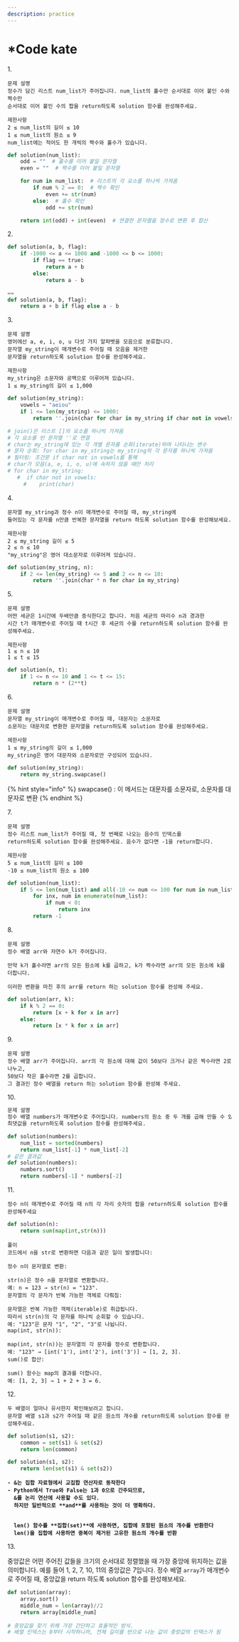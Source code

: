 ```yaml
---
description: practice
---
```


# \*Code kate

1\.

```
문제 설명
정수가 담긴 리스트 num_list가 주어집니다. num_list의 홀수만 순서대로 이어 붙인 수와 짝수만 
순서대로 이어 붙인 수의 합을 return하도록 solution 함수를 완성해주세요.

제한사항
2 ≤ num_list의 길이 ≤ 10
1 ≤ num_list의 원소 ≤ 9
num_list에는 적어도 한 개씩의 짝수와 홀수가 있습니다.
```

```python
def solution(num_list):
    odd = ""  # 홀수를 이어 붙일 문자열
    even = ""  # 짝수를 이어 붙일 문자열

    for num in num_list:  # 리스트의 각 요소를 하나씩 가져옴
        if num % 2 == 0:  # 짝수 확인
            even += str(num)
        else:  # 홀수 확인
            odd += str(num)

    return int(odd) + int(even)  # 연결한 문자열을 정수로 변환 후 합산

```

2\.

```python
def solution(a, b, flag):
    if -1000 <= a <= 1000 and -1000 <= b <= 1000:
        if flag == true:
            return a + b
        else:
            return a - b

==
def solution(a, b, flag):
    return a + b if flag else a - b
```

3\.

```
문제 설명
영어에선 a, e, i, o, u 다섯 가지 알파벳을 모음으로 분류합니다. 
문자열 my_string이 매개변수로 주어질 때 모음을 제거한 
문자열을 return하도록 solution 함수를 완성해주세요.

제한사항
my_string은 소문자와 공백으로 이루어져 있습니다.
1 ≤ my_string의 길이 ≤ 1,000
```

```python
def solution(my_string):
    vowels = "aeiou"
    if 1 <= len(my_string) <= 1000:
        return ''.join(char for char in my_string if char not in vowels)

# join()은 리스트 []의 요소를 하나씩 가져옴
# 각 요소를 빈 문자열 ''로 연결
# char는 my_string에 있는 각 개별 문자를 순회(iterate)하며 나타나는 변수
# 문자 순회: for char in my_string는 my_string의 각 문자를 하나씩 가져옴
# 필터링: 조건문 if char not in vowels를 통해 
# char가 모음(a, e, i, o, u)에 속하지 않을 때만 처리
# for char in my_string:
   #  if char not in vowels:
     #    print(char)
```

4\.

```
문자열 my_string과 정수 n이 매개변수로 주어질 때, my_string에 
들어있는 각 문자를 n만큼 반복한 문자열을 return 하도록 solution 함수를 완성해보세요.

제한사항
2 ≤ my_string 길이 ≤ 5
2 ≤ n ≤ 10
"my_string"은 영어 대소문자로 이루어져 있습니다.
```

```python
def solution(my_string, n):
    if 2 <= len(my_string) <= 5 and 2 <= n <= 10:
        return ''.join(char * n for char in my_string)
```



5\.

```
문제 설명
어떤 세균은 1시간에 두배만큼 증식한다고 합니다. 처음 세균의 마리수 n과 경과한 
시간 t가 매개변수로 주어질 때 t시간 후 세균의 수를 return하도록 solution 함수를 완성해주세요.

제한사항
1 ≤ n ≤ 10
1 ≤ t ≤ 15

```

```python
def solution(n, t):
    if 1 <= n <= 10 and 1 <= t <= 15:
        return n * (2**t)
```

6\.

```
문제 설명
문자열 my_string이 매개변수로 주어질 때, 대문자는 소문자로 
소문자는 대문자로 변환한 문자열을 return하도록 solution 함수를 완성해주세요.

제한사항
1 ≤ my_string의 길이 ≤ 1,000
my_string은 영어 대문자와 소문자로만 구성되어 있습니다.
```

```python
def solution(my_string):
    return my_string.swapcase()
```

{% hint style="info" %}
swapcase() : 이 메서드는 대문자를 소문자로, 소문자를 대문자로 변환
{% endhint %}

7\.

```
문제 설명
정수 리스트 num_list가 주어질 때, 첫 번째로 나오는 음수의 인덱스를 
return하도록 solution 함수를 완성해주세요. 음수가 없다면 -1을 return합니다.

제한사항
5 ≤ num_list의 길이 ≤ 100
-10 ≤ num_list의 원소 ≤ 100
```

```python
def solution(num_list):
    if 5 <= len(num_list) and all(-10 <= num <= 100 for num in num_list):
        for inx, num in enumerate(num_list):
            if num < 0:
                return inx
        return -1    
```

8\.

```
문제 설명
정수 배열 arr와 자연수 k가 주어집니다.

만약 k가 홀수라면 arr의 모든 원소에 k를 곱하고, k가 짝수라면 arr의 모든 원소에 k를 더합니다.

이러한 변환을 마친 후의 arr를 return 하는 solution 함수를 완성해 주세요.
```

```python
def solution(arr, k):
    if k % 2 == 0:
        return [x + k for x in arr]
    else:
        return [x * k for x in arr]
```

9\.

```
문제 설명
정수 배열 arr가 주어집니다. arr의 각 원소에 대해 값이 50보다 크거나 같은 짝수라면 2로 나누고,
50보다 작은 홀수라면 2를 곱합니다. 
그 결과인 정수 배열을 return 하는 solution 함수를 완성해 주세요.
```

10\.

```python
문제 설명
정수 배열 numbers가 매개변수로 주어집니다. numbers의 원소 중 두 개를 곱해 만들 수 있는 
최댓값을 return하도록 solution 함수를 완성해주세요.
```

```python
def solution(numbers):
    num_list = sorted(numbers)
    return num_list[-1] * num_list[-2]
# 같은 결과값
def solution(numbers):
    numbers.sort()
    return numbers[-1] * numbers[-2]
```

11\.

```
정수 n이 매개변수로 주어질 때 n의 각 자리 숫자의 합을 return하도록 solution 함수를 완성해주세요
```

```python
def solution(n):
    return sum(map(int,str(n)))    
```

```
풀이
코드에서 n을 str로 변환하면 다음과 같은 일이 발생합니다:

정수 n이 문자열로 변환:

str(n)은 정수 n을 문자열로 변환합니다.
예: n = 123 → str(n) = "123".
문자열의 각 문자가 반복 가능한 객체로 다뤄짐:

문자열은 반복 가능한 객체(iterable)로 취급됩니다. 
따라서 str(n)의 각 문자를 하나씩 순회할 수 있습니다.
예: "123"은 문자 "1", "2", "3"로 나뉩니다.
map(int, str(n)):

map(int, str(n))는 문자열의 각 문자를 정수로 변환합니다.
예: "123" → [int('1'), int('2'), int('3')] → [1, 2, 3].
sum()로 합산:

sum() 함수는 map의 결과를 더합니다.
예: [1, 2, 3] → 1 + 2 + 3 = 6.
```

12\.

```
두 배열이 얼마나 유사한지 확인해보려고 합니다. 
문자열 배열 s1과 s2가 주어질 때 같은 원소의 개수를 return하도록 solution 함수를 완성해주세요.
```

```python
def solution(s1, s2):
    common = set(s1) & set(s2)
    return len(common)

def solution(s1, s2):
    return len(set(s1) & set(s2))
```

<pre><code><strong>- &#x26;는 집합 자료형에서 교집합 연산자로 동작한다
</strong><strong>- Python에서 True와 False는 1과 0으로 간주되므로, 
</strong><strong>  &#x26;를 논리 연산에 사용할 수도 있다. 
</strong><strong>  하지만 일반적으로 **and**를 사용하는 것이 더 명확하다.
</strong><strong>  
</strong><strong>  
</strong><strong>  len() 함수를 **집합(set)**에 사용하면, 집합에 포함된 원소의 개수를 반환한다
</strong><strong>  len()을 집합에 사용하면 중복이 제거된 고유한 원소의 개수를 반환
</strong></code></pre>

13\.

중앙값은 어떤 주어진 값들을 크기의 순서대로 정렬했을 때 가장 중앙에 위치하는 값을 의미합니다. 예를 들어 1, 2, 7, 10, 11의 중앙값은 7입니다. 정수 배열 `array`가 매개변수로 주어질 때, 중앙값을 return 하도록 solution 함수를 완성해보세요.

```python
def solution(array):
    array.sort()
    middle_num = len(array)//2  
    return array[middle_num]
    
# 중앙값을 찾기 위해 가장 간단하고 효율적인 방식.
# 배열 인덱스는 0부터 시작하니까, 전체 길이를 반으로 나눈 값이 중앙값의 인덱스가 됨
```



